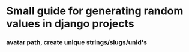 # Small guide for generating random values in django projects

### avatar path, create unique strings/slugs/unid's
